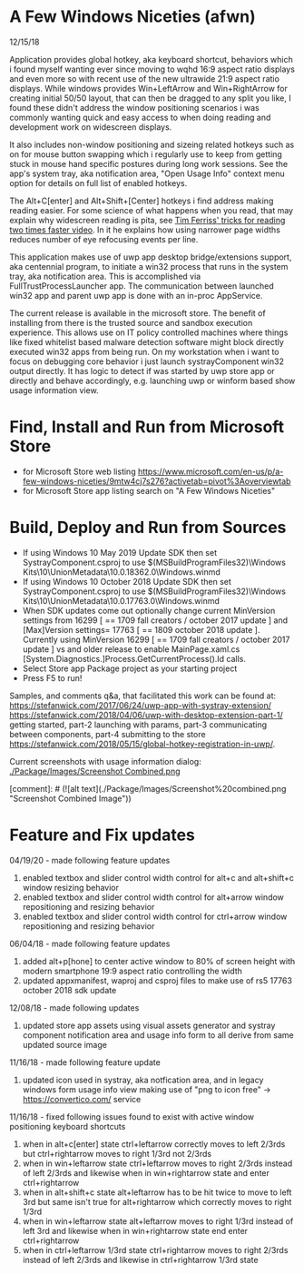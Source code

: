 ﻿# A Few Windows Niceties (afwn) 
12/15/18

Application provides global hotkey, aka keyboard shortcut, behaviors which i found myself wanting ever since moving to wqhd 16:9 aspect ratio displays and even more so with recent use of the new ultrawide 21:9 aspect ratio displays. While windows provides Win+LeftArrow and Win+RightArrow for creating initial 50/50 layout, that can then be dragged to any split you like, I found these didn't address the window positioning scenarios i was commonly wanting quick and easy access to when doing reading and development work on widescreen displays. 

It also includes non-window positioning and sizeing related hotkeys such as on for mouse button swapping which i regularly use to keep from getting stuck in mouse hand specific postures during long work sessions. See the app's system tray, aka notification area, "Open Usage Info" context menu option for details on full list of enabled hotkeys.

The Alt+C[enter] and Alt+Shift+[Center] hotkeys i find address making reading easier.  For some science of what happens when you read, that may explain why widescreen reading is pita, see [Tim Ferriss' tricks for reading two times faster video](https://www.youtube.com/watch?v=CZU6G8EMUE4).  In it he explains how using narrower page widths reduces number of eye refocusing events per line.

This application makes use of uwp app desktop bridge/extensions support, aka centennial program, to initiate a win32 process that runs in the system tray, aka notification area. This is accomplished via FullTrustProcessLauncher app. The communication between launched win32 app and parent uwp app is done with an in-proc AppService.

The current release is available in the microsoft store. The benefit of installing from there is the trusted source and sandbox execution experience.  This allows use on IT policy controlled machines where things like fixed whitelist based malware detection software might block directly executed win32 apps from being run. On my workstation when i want to focus on debugging core behavior i just launch systrayComponent win32 output  directly. It has logic to detect if was started by uwp store app or directly and behave accordingly, e.g. launching uwp or winform based show usage information view.   

# Find, Install and Run from Microsoft Store 
- for Microsoft Store web listing https://www.microsoft.com/en-us/p/a-few-windows-niceties/9mtw4cj7s276?activetab=pivot%3Aoverviewtab
- for Microsoft Store app listing search on "A Few Windows Niceties"

# Build, Deploy and Run from Sources
 - If using Windows 10 May 2019 Update SDK then set SystrayComponent.csproj to use <HintPath>$(MSBuildProgramFiles32)\Windows Kits\10\UnionMetadata\10.0.18362.0\Windows.winmd</HintPath>
 - If using Windows 10 October 2018 Update SDK then set SystrayComponent.csproj to use <HintPath>$(MSBuildProgramFiles32)\Windows Kits\10\UnionMetadata\10.0.17763.0\Windows.winmd</HintPath>
 - When SDK updates come out optionally change current MinVersion settings from 16299 [ == 1709 fall creators / october 2017 update ] and [Max]Version settings= 17763 [ == 1809 october 2018 update ]. 
 Currently using MinVersion 16299 [ == 1709 fall creators / october 2017 update ] vs and older release to enable MainPage.xaml.cs [System.Diagnostics.]Process.GetCurrentProcess().Id calls.
 - Select Store app Package project as your starting project
 - Press F5 to run!
  
Samples, and comments q&a, that facilitated this work can be found at: https://stefanwick.com/2017/06/24/uwp-app-with-systray-extension/ 
https://stefanwick.com/2018/04/06/uwp-with-desktop-extension-part-1/ getting started, part-2 launching with params, part-3 communicating between components, part-4 submitting to the store
https://stefanwick.com/2018/05/15/global-hotkey-registration-in-uwp/.  
  
Current screenshots with usage information dialog: [./Package/Images/Screenshot Combined.png](./Package/Images/Screenshot%20combined.png)  

[comment]: # (![alt text](./Package/Images/Screenshot%20combined.png "Screenshot Combined Image"\))

# Feature and Fix updates
04/19/20 - made following feature updates
1. enabled textbox and slider control width control for alt+c and alt+shift+c window resizing behavior
2. enabled textbox and slider control width control for alt+arrow window repositioning and resizing behavior
3. enabled textbox and slider control width control for ctrl+arrow window repositioning and resizing behavior

06/04/18 - made following feature updates
1. added alt+p[hone] to center active window to 80% of screen height with modern smartphone 19:9 aspect ratio controlling the width
2. updated appxmanifest, waproj and csproj files to make use of rs5 17763 october 2018 sdk update

12/08/18 - made following updates
1. updated store app assets using visual assets generator and systray component notification area and usage info form to all derive from same updated source image
  
11/16/18 - made following feature update
1. updated icon used in systray, aka notfication area, and in legacy windows form usage info view making use of "png to icon free" -> https://convertico.com/ service
  
11/16/18 - fixed following issues found to exist with active window positioning keyboard shortcuts
1. when in alt+c[enter] state ctrl+leftarrow correctly moves to left 2/3rds but ctrl+rightarrow moves to right 1/3rd not 2/3rds
2. when in win+leftarrow state ctrl+leftarrow moves to right 2/3rds instead of left 2/3rds and likewise when in win+rightarrow state and enter ctrl+rightarrow
3. when in alt+shift+c state alt+leftarrow has to be hit twice to move to left 3rd but same isn't true for alt+rightarrow which correctly moves to right 1/3rd
4. when in win+leftarrow state alt+leftarrow moves to right 1/3rd instead of left 3rd and likewise when in win+rightarrow state end enter ctrl+rightarrow
5. when in ctrl+leftarrow 1/3rd state ctrl+rightarrow moves to right 2/3rds instead of left 2/3rds and likewise in ctrl+rightarrow 1/3rd state
